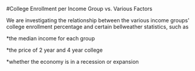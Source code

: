 #College Enrollment per Income Group vs. Various Factors

We are investigating the relationship between the various income groups' college enrollment percentage and certain bellweather statistics, such as

*the median income for each group

*the price of 2 year and 4 year college

*whether the economy is in a recession or expansion


